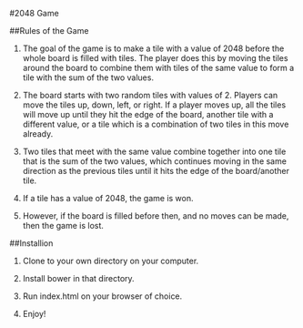 #2048 Game

##Rules of the Game

1. The goal of the game is to make a tile with a value of 2048 before the whole board is filled with tiles. The player does this by moving the tiles around the board to combine them with tiles of the same value to form a tile with the sum of the two values.

2. The board starts with two random tiles with values of 2. Players can move the tiles up, down, left, or right. If a player moves up, all the tiles will move up until they hit the edge of the board, another tile with a different value, or a tile which is a combination of two tiles in this move already.

3. Two tiles that meet with the same value combine together into one tile that is the sum of the two values, which continues moving in the same direction as the previous tiles until it hits the edge of the board/another tile.

4. If a tile has a value of 2048, the game is won.

5. However, if the board is filled before then, and no moves can be made, then the game is lost.
 
##Installion
1. Clone to your own directory on your computer.

2. Install bower in that directory.

3. Run index.html on your browser of choice.

4. Enjoy! 


